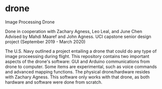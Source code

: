 # drone
Image Processing Drone

Done in cooperation with Zachary Agness, Leo Leal, and June Chen
Advised by Mahdi Maaref and John Agness.
UCI capstone senior design project (September 2019 - March 2020)

The U.S. Navy outlined a project entailing a drone that could do any type of image proceessing during flight.
This repository contains two important aspects of the drone's software: GUI and Arduino communications from drone to computer.
Some items are experimental, such as voice commands and advanced mapping functions.
The physical drone/hardware resides with Zachary Agness.  This software only works with that drone, as both hardware and software were done from scratch.
